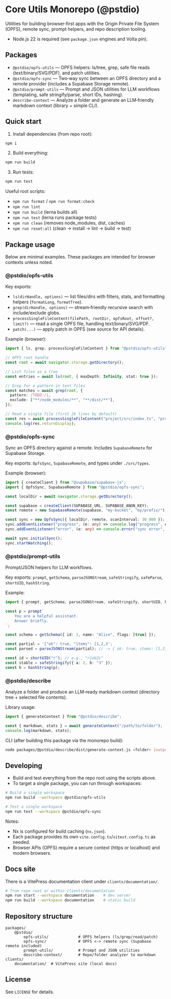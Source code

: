 # Core Utils Monorepo (@pstdio)

Utilities for building browser‑first apps with the Origin Private File System (OPFS), remote sync, prompt helpers, and repo description tooling.

- Node.js 22 is required (see `package.json` engines and Volta pin).

## Packages

- `@pstdio/opfs-utils` — OPFS helpers: ls/tree, grep, safe file reads (text/binary/SVG/PDF), and patch utilities.
- `@pstdio/opfs-sync` — Two‑way sync between an OPFS directory and a remote provider (includes a Supabase Storage remote).
- `@pstdio/prompt-utils` — Prompt and JSON utilities for LLM workflows (templating, safe stringify/parse, short IDs, hashing).
- `describe-context` — Analyze a folder and generate an LLM‑friendly markdown context (library + simple CLI).

## Quick start

1. Install dependencies (from repo root):

```bash
npm i
```

2. Build everything:

```bash
npm run build
```

3. Run tests:

```bash
npm run test
```

Useful root scripts:

- `npm run format` / `npm run format:check`
- `npm run lint`
- `npm run build` (lerna builds all)
- `npm run test` (lerna runs package tests)
- `npm run clean` (removes node_modules, dist, caches)
- `npm run reset:all` (clean → install → lint → build → test)

## Package usage

Below are minimal examples. These packages are intended for browser contexts unless noted.

### @pstdio/opfs-utils

Key exports:

- `ls(dirHandle, options)` — list files/dirs with filters, stats, and formatting helpers (`formatLong`, `formatTree`).
- `grep(dirHandle, options)` — stream‑friendly recursive search with include/exclude globs.
- `processSingleFileContent(filePath, rootDir, opfsRoot, offset?, limit?)` — read a single OPFS file, handling text/binary/SVG/PDF.
- `patch(...)` — apply patch in OPFS (see source for API details).

Example (browser):

```ts
import { ls, grep, processSingleFileContent } from "@pstdio/opfs-utils";

// OPFS root handle
const root = await navigator.storage.getDirectory();

// List files as a tree
const entries = await ls(root, { maxDepth: Infinity, stat: true });

// Grep for a pattern in text files
const matches = await grep(root, {
  pattern: /TODO:/i,
  exclude: ["**/node_modules/**", "**/dist/**"],
});

// Read a single file (first 2k lines by default)
const res = await processSingleFileContent("project/src/index.ts", "project", root);
console.log(res.returnDisplay);
```

### @pstdio/opfs-sync

Sync an OPFS directory against a remote. Includes `SupabaseRemote` for Supabase Storage.

Key exports: `OpfsSync`, `SupabaseRemote`, and types under `./src/types`.

Example (browser):

```ts
import { createClient } from "@supabase/supabase-js";
import { OpfsSync, SupabaseRemote } from "@pstdio/opfs-sync";

const localDir = await navigator.storage.getDirectory();

const supabase = createClient(SUPABASE_URL, SUPABASE_ANON_KEY);
const remote = new SupabaseRemote(supabase, "my-bucket", "my/prefix/");

const sync = new OpfsSync({ localDir, remote, scanInterval: 30_000 });
sync.addEventListener("progress", (e: any) => console.log("progress", e.detail));
sync.addEventListener("error", (e: any) => console.error("sync error", e.detail));

await sync.initialSync();
sync.startWatching();
```

### @pstdio/prompt-utils

Prompt/JSON helpers for LLM workflows.

Key exports: `prompt`, `getSchema`, `parseJSONStream`, `safeStringify`, `safeParse`, `shortUID`, `hashString`.

Example:

```ts
import { prompt, getSchema, parseJSONStream, safeStringify, shortUID, hashString } from "@pstdio/prompt-utils";

const p = prompt`
	You are a helpful assistant.
	Answer briefly.
`;

const schema = getSchema({ id: 1, name: "Alice", flags: [true] });

const partial = '{"ok": true, "items": [1,2,3';
const parsed = parseJSONStream(partial); // -> { ok: true, items: [1,2,3] } or null

const id = shortUID("r"); // e.g., "r1ab2c"
const stable = safeStringify({ a: 2, b: "3" });
const h = hashString(p);
```

### @pstdio/describe

Analyze a folder and produce an LLM‑ready markdown context (directory tree + selected file contents).

Library usage:

```ts
import { generateContext } from "@pstdio/describe";

const { markdown, stats } = await generateContext("/path/to/folder");
console.log(markdown, stats);
```

CLI (after building this package via the monorepo build):

```bash
node packages/@pstdio/describe/dist/generate-context.js <folder> [output-file]
```

## Developing

- Build and test everything from the repo root using the scripts above.
- To target a single package, you can run through workspaces:

```bash
# Build a single workspace
npm run build --workspace @pstdio/opfs-utils

# Test a single workspace
npm run test --workspace @pstdio/opfs-sync
```

Notes:

- Nx is configured for build caching (`nx.json`).
- Each package provides its own `vite.config.ts`/`vitest.config.ts` as needed.
- Browser APIs (OPFS) require a secure context (https or localhost) and modern browsers.

## Docs site

There is a VitePress documentation client under `clients/documentation/`.

```bash
# from repo root or within clients/documentation
npm run start --workspace documentation    # dev server
npm run build --workspace documentation    # static build
```

## Repository structure

```
packages/
	@pstdio/
		opfs-utils/             # OPFS helpers (ls/grep/read/patch)
		opfs-sync/              # OPFS <-> remote sync (Supabase remote included)
		prompt-utils/           # Prompt and JSON utilities
		describe-context/       # Repo/folder analyzer to markdown
clients/
	documentation/  # VitePress site (local docs)
```

## License

See `LICENSE` for details.
